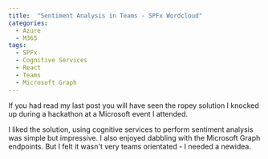 ```yaml
---
title:  "Sentiment Analysis in Teams - SPFx Wordcloud"
categories:
  - Azure
  - M365
tags:
  - SPFx
  - Cognitive Services
  - React
  - Teams
  - Microsoft Graph
---
```


If you had read my last post you will have seen the ropey solution I knocked up during a hackathon at a Microsoft event I attended.

I liked the solution, using cognitive services to perform sentiment analysis was simple but impressive. I also enjoyed dabbling with the Microsoft Graph endpoints. But I felt it wasn't very teams orientated - I needed a newidea.


